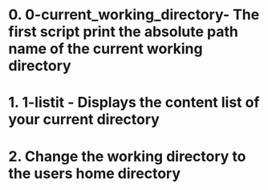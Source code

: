 # 0. 0-current_working_directory- The first script print the absolute path name of the current working directory
# 1. 1-listit - Displays the content list of your current directory
# 2. Change the working directory to the users home directory
